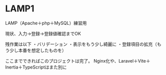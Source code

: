 # LAMP1
LAMP（Apache＋php＋MySQL）練習用

現状、入力→登録→登録値確認までOK

残作業は以下
・バリデーション
・表示をもう少し綺麗に
・登録項目の拡充（もう少し本番を想定したものを）

ここまでできればこのプロジェクトは完了。
Nginx化や、Laravel＋Vite＋Inertia＋TypeScriptはまた別に
